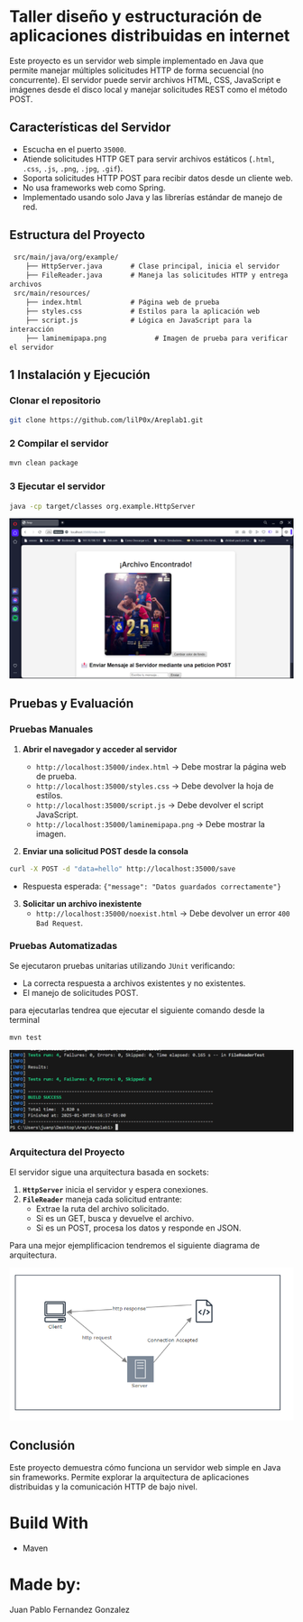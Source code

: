 # Taller diseño y estructuración de aplicaciones distribuidas en internet

Este proyecto es un servidor web simple implementado en Java que permite manejar múltiples solicitudes HTTP de forma secuencial (no concurrente). El servidor puede servir archivos HTML, CSS, JavaScript e imágenes desde el disco local y manejar solicitudes REST como el método POST.

##  Características del Servidor
- Escucha en el puerto `35000`.
- Atiende solicitudes HTTP GET para servir archivos estáticos (`.html`, `.css`, `.js`, `.png`, `.jpg`, `.gif`).
- Soporta solicitudes HTTP POST para recibir datos desde un cliente web.
- No usa frameworks web como Spring.
- Implementado usando solo Java y las librerías estándar de manejo de red.

## Estructura del Proyecto
```
 src/main/java/org/example/
    ├── HttpServer.java       # Clase principal, inicia el servidor
    ├── FileReader.java       # Maneja las solicitudes HTTP y entrega archivos
 src/main/resources/
    ├── index.html            # Página web de prueba
    ├── styles.css            # Estilos para la aplicación web
    ├── script.js             # Lógica en JavaScript para la interacción
    ├── laminemipapa.png            # Imagen de prueba para verificar el servidor
```

## 1 Instalación y Ejecución
### Clonar el repositorio
```sh
git clone https://github.com/lilP0x/Areplab1.git
```

### 2️ Compilar el servidor
```sh
mvn clean package
```

### 3️ Ejecutar el servidor
```sh
java -cp target/classes org.example.HttpServer
```

![alt text](/src/main/resources/readmeImages/image-2.png)

##  Pruebas y Evaluación
###  Pruebas Manuales
1. **Abrir el navegador y acceder al servidor**
   - `http://localhost:35000/index.html` → Debe mostrar la página web de prueba.
   - `http://localhost:35000/styles.css` → Debe devolver la hoja de estilos.
   - `http://localhost:35000/script.js` → Debe devolver el script JavaScript.
   - `http://localhost:35000/laminemipapa.png` → Debe mostrar la imagen.

2. **Enviar una solicitud POST desde la consola**
```sh
curl -X POST -d "data=hello" http://localhost:35000/save
```
   - Respuesta esperada: `{"message": "Datos guardados correctamente"}`

3. **Solicitar un archivo inexistente**
   - `http://localhost:35000/noexist.html` → Debe devolver un error `400 Bad Request`.

###  Pruebas Automatizadas
Se ejecutaron pruebas unitarias utilizando `JUnit` verificando:
- La correcta respuesta a archivos existentes y no existentes.
- El manejo de solicitudes POST.


para ejecutarlas tendrea que ejecutar el siguiente comando desde la terminal 
```sh
mvn test
```

![alt text](/src/main/resources/readmeImages/image-1.png)




###  Arquitectura del Proyecto
El servidor sigue una arquitectura basada en sockets:
1. **`HttpServer`** inicia el servidor y espera conexiones.
2. **`FileReader`** maneja cada solicitud entrante:
   - Extrae la ruta del archivo solicitado.
   - Si es un GET, busca y devuelve el archivo.
   - Si es un POST, procesa los datos y responde en JSON.

Para una mejor ejemplificacion tendremos el siguiente diagrama de arquitectura.

![alt text](/src/main/resources/readmeImages/image.png)

##  Conclusión
Este proyecto demuestra cómo funciona un servidor web simple en Java sin frameworks. Permite explorar la arquitectura de aplicaciones distribuidas y la comunicación HTTP de bajo nivel.

# Build With 

- Maven 


# Made by: 

Juan Pablo Fernandez Gonzalez

